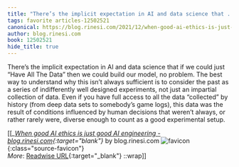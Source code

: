 ```yaml
---
title: "There’s the implicit expectation in AI and data science that ..."
tags: favorite articles-12502521
canonical: https://blog.rinesi.com/2021/12/when-good-ai-ethics-is-just-good-ai-engineering/
author: blog.rinesi.com
book: 12502521
hide_title: true
---
```


There’s the implicit expectation in AI and data science that if we could just “Have All The Data” then we could build our model, no problem. The best way to understand why this isn’t always sufficient is to consider the past as a series of indifferently well designed experiments, not just an impartial collection of data. Even if you have full access to all the data “collected” by history (from deep data sets to somebody’s game logs), this data was the result of conditions influenced by human decisions that weren’t always, or rather rarely were, diverse enough to count as a good experimental setup.


[[<cite>_[When good AI ethics is just good AI engineering - blog.rinesi.com](https://blog.rinesi.com/2021/12/when-good-ai-ethics-is-just-good-ai-engineering/){:target="_blank"}_</cite> by blog.rinesi.com ![favicon](https://s2.googleusercontent.com/s2/favicons?domain=blog.rinesi.com){:class="source-favicon"}<br>
_More_: [Readwise URL](https://readwise.io/open/263624674){:target="_blank"}
::wrap]]